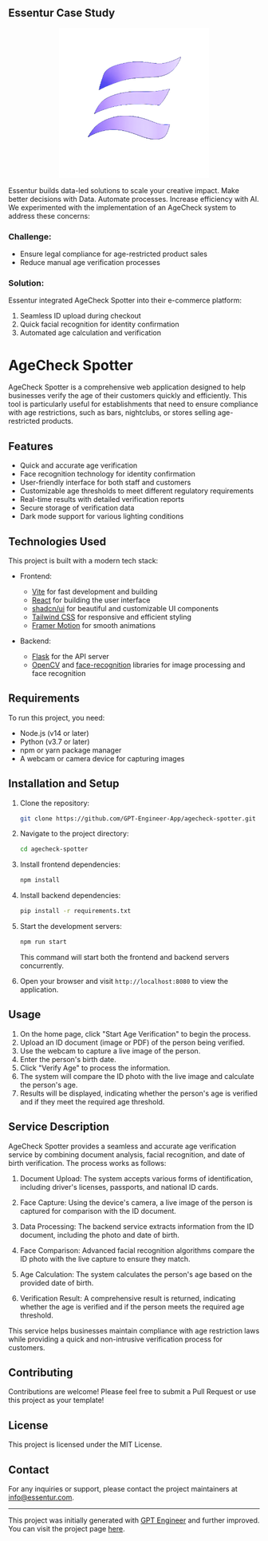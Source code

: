 ## Essentur Case Study

<p align="center">
  <img src="public/essentur transparent.png" alt="Essentur Logo" width="300" height="300">
</p>

Essentur builds data-led solutions to scale your creative impact. Make better decisions with Data. Automate processes. Increase efficiency with AI. We experimented with the implementation of an AgeCheck system to address these concerns:

### Challenge:
- Ensure legal compliance for age-restricted product sales
- Reduce manual age verification processes

### Solution:
Essentur integrated AgeCheck Spotter into their e-commerce platform:
1. Seamless ID upload during checkout
2. Quick facial recognition for identity confirmation
3. Automated age calculation and verification


# AgeCheck Spotter

AgeCheck Spotter is a comprehensive web application designed to help businesses verify the age of their customers quickly and efficiently. This tool is particularly useful for establishments that need to ensure compliance with age restrictions, such as bars, nightclubs, or stores selling age-restricted products.

## Features

- Quick and accurate age verification
- Face recognition technology for identity confirmation
- User-friendly interface for both staff and customers
- Customizable age thresholds to meet different regulatory requirements
- Real-time results with detailed verification reports
- Secure storage of verification data
- Dark mode support for various lighting conditions


## Technologies Used

This project is built with a modern tech stack:

- Frontend:
  - [Vite](https://vitejs.dev/) for fast development and building
  - [React](https://reactjs.org/) for building the user interface
  - [shadcn/ui](https://ui.shadcn.com/) for beautiful and customizable UI components
  - [Tailwind CSS](https://tailwindcss.com/) for responsive and efficient styling
  - [Framer Motion](https://www.framer.com/motion/) for smooth animations

- Backend:
  - [Flask](https://flask.palletsprojects.com/) for the API server
  - [OpenCV](https://opencv.org/) and [face-recognition](https://github.com/ageitgey/face_recognition) libraries for image processing and face recognition

## Requirements

To run this project, you need:

- Node.js (v14 or later)
- Python (v3.7 or later)
- npm or yarn package manager
- A webcam or camera device for capturing images

## Installation and Setup

1. Clone the repository:
   ```sh
   git clone https://github.com/GPT-Engineer-App/agecheck-spotter.git
   ```

2. Navigate to the project directory:
   ```sh
   cd agecheck-spotter
   ```

3. Install frontend dependencies:
   ```sh
   npm install
   ```

4. Install backend dependencies:
   ```sh
   pip install -r requirements.txt
   ```

5. Start the development servers:
   ```sh
   npm run start
   ```

   This command will start both the frontend and backend servers concurrently.

6. Open your browser and visit `http://localhost:8080` to view the application.

## Usage

1. On the home page, click "Start Age Verification" to begin the process.
2. Upload an ID document (image or PDF) of the person being verified.
3. Use the webcam to capture a live image of the person.
4. Enter the person's birth date.
5. Click "Verify Age" to process the information.
6. The system will compare the ID photo with the live image and calculate the person's age.
7. Results will be displayed, indicating whether the person's age is verified and if they meet the required age threshold.

## Service Description

AgeCheck Spotter provides a seamless and accurate age verification service by combining document analysis, facial recognition, and date of birth verification. The process works as follows:

1. Document Upload: The system accepts various forms of identification, including driver's licenses, passports, and national ID cards.

2. Face Capture: Using the device's camera, a live image of the person is captured for comparison with the ID document.

3. Data Processing: The backend service extracts information from the ID document, including the photo and date of birth.

4. Face Comparison: Advanced facial recognition algorithms compare the ID photo with the live capture to ensure they match.

5. Age Calculation: The system calculates the person's age based on the provided date of birth.

6. Verification Result: A comprehensive result is returned, indicating whether the age is verified and if the person meets the required age threshold.

This service helps businesses maintain compliance with age restriction laws while providing a quick and non-intrusive verification process for customers.

## Contributing

Contributions are welcome! Please feel free to submit a Pull Request or use this project as your template!

## License

This project is licensed under the MIT License.

## Contact

For any inquiries or support, please contact the project maintainers at info@essentur.com.

---

This project was initially generated with [GPT Engineer](https://gptengineer.app) and further improved. You can visit the project page [here](https://gptengineer.app/projects/6f6cd390-03bf-4851-85d8-065480b1bf8b/improve).
